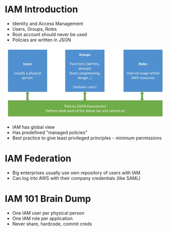 # IAM Introduction

* Identity and Access Management
* Users, Groups, Roles
* Root account should never be used
* Policies are written in JSON

![iam](./images/iam.png)

* IAM has global view
* Has predefined "managed policies"
* Best practice to give least privileged principles - minimum permissions

# IAM Federation

* Big enterprises usually use own repository of users with IAM
* Can log into AWS with their company credentials (like SAML)

# IAM 101 Brain Dump

* One IAM user per physical person
* One IAM role per application
* Never share, hardcode, commit creds